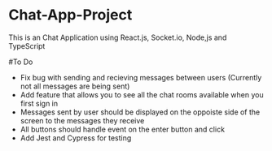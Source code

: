 # Chat-App-Project
This is an Chat Application using React.js, Socket.io, Node,js and TypeScript 

#To Do
- Fix bug with sending and recieving messages between users (Currently not all messages are being sent)
- Add feature that allows you to see all the chat rooms available when you first sign in
- Messages sent by user should be displayed on the oppoiste side of the screen to the messages they receive 
- All buttons should handle event on the enter button and click 
- Add Jest and Cypress for testing
